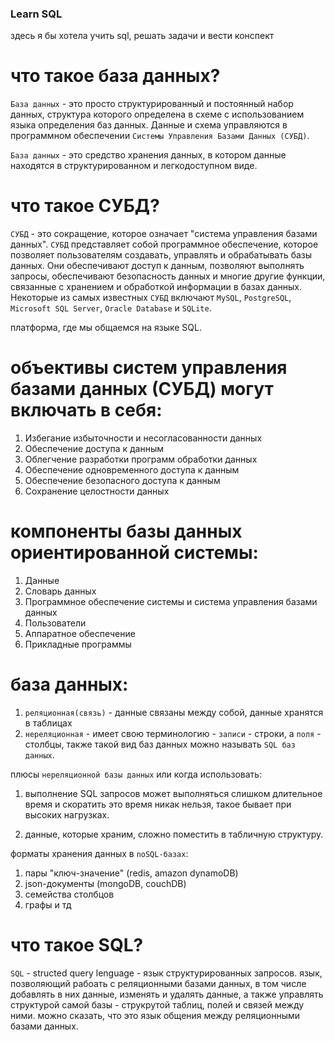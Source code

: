 ### Learn SQL

здесь я бы хотела учить sql, решать задачи и вести конспект

# что такое база данных?

`База данных` - это просто структурированный и постоянный набор данных, структура которого определена в схеме с использованием языка определения баз данных. Данные и схема управляются в программном обеспечении `Системы Управления Базами Данных (СУБД)`.

`База данных` - это средство хранения данных, в котором данные находятся в структурированном и легкодоступном виде.

# что такое СУБД?

`СУБД` - это сокращение, которое означает "система управления базами данных". `СУБД` представляет собой программное обеспечение, которое позволяет пользователям создавать, управлять и обрабатывать базы данных. Они обеспечивают доступ к данным, позволяют выполнять запросы, обеспечивают безопасность данных и многие другие функции, связанные с хранением и обработкой информации в базах данных. Некоторые из самых известных `СУБД` включают `MySQL`, `PostgreSQL`, `Microsoft SQL Server`, `Oracle Database` и `SQLite`.

платформа, где мы общаемся на языке SQL.

# объективы систем управления базами данных (СУБД) могут включать в себя:

1. Избегание избыточности и несогласованности данных
2. Обеспечение доступа к данным
3. Облегчение разработки программ обработки данных
4. Обеспечение одновременного доступа к данным
5. Обеспечение безопасного доступа к данным
6. Сохранение целостности данных

# компоненты базы данных ориентированной системы:

1. Данные
2. Словарь данных
3. Программное обеспечение системы и система управления базами данных
4. Пользователи
5. Аппаратное обеспечение
6. Прикладные программы

# база данных:

1. `реляционная(связь)` - данные связаны между собой, данные хранятся в таблицах
2. `нереляционная` - имеет свою терминологию - `записи` - строки, а `поля` - столбцы, также такой вид баз данных можно называть `SQL баз данных`.

плюсы `нереляционной базы данных` или когда использовать:

1. выполнение SQL запросов может выполняться слишком длительное время и скоратить это время никак нельзя, такое бывает при высоких нагрузках.

2. данные, которые храним, сложно поместить в табличную структуру.

форматы хранения данных в `noSQL-базах`:

1. пары "ключ-значение" (redis, amazon dynamoDB)
2. json-документы (mongoDB, couchDB)
3. семейства столбцов
4. графы и тд

# что такое SQL?

`SQL` - structed query lenguage - язык структурированных запросов. язык, позволяющий рабоать с реляционными базами данных, в том числе добавлять в них данные, изменять и удалять данные, а также управлять структурой самой базы - струкрутой таблиц, полей и связей между ними. можно сказать, что это язык общения между реляционными базами данных.
